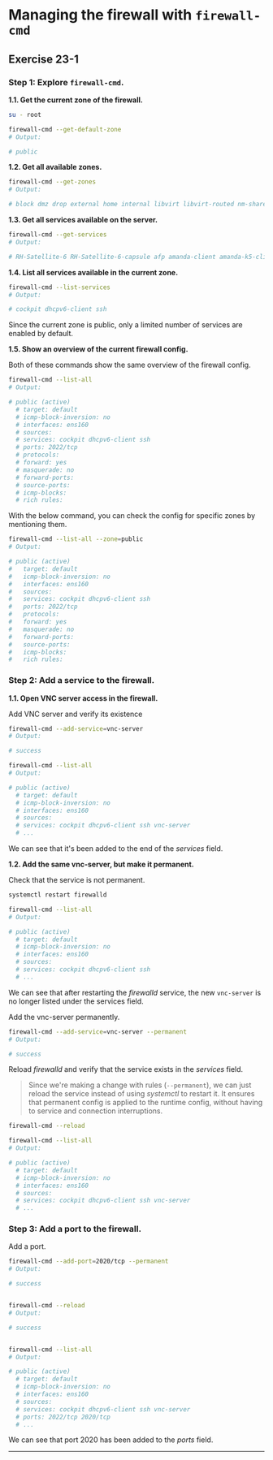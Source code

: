 # Managing the firewall with `firewall-cmd`
## Exercise 23-1


### Step 1: Explore `firewall-cmd`.

**1.1. Get the current zone of the firewall.**

```bash
su - root 

firewall-cmd --get-default-zone
# Output: 

# public
```

**1.2. Get all available zones.**

```bash
firewall-cmd --get-zones
# Output: 

# block dmz drop external home internal libvirt libvirt-routed nm-shared public trusted work
```

**1.3. Get all services available on the server.**

```bash
firewall-cmd --get-services
# Output: 

# RH-Satellite-6 RH-Satellite-6-capsule afp amanda-client amanda-k5-client amqp amqps apcupsd audit ausweisapp2 bacula bacula-client bareos-director bareos-filedaemon bareos-storage bb bgp bitcoin bitcoin-rpc bitcoin-testnet bitcoin-testnet-rpc bittorrent-lsd ceph ceph-exporter ceph-mon cfengine checkmk-agent cockpit collectd condor-collector cratedb ctdb dds dds-multicast dds-unicast dhcp dhcpv6 dhcpv6-client distcc dns dns-over-tls docker-registry docker-swarm dropbox-lansync elasticsearch etcd-client etcd-server finger foreman 
```

**1.4. List all services available in the current zone.**

```bash
firewall-cmd --list-services
# Output: 

# cockpit dhcpv6-client ssh
```

Since the current zone is public, only a limited number of services are enabled by default.

**1.5. Show an overview of the current firewall config.**

Both of these commands show the same overview of the firewall config.

```bash
firewall-cmd --list-all
# Output: 

# public (active)
  # target: default
  # icmp-block-inversion: no
  # interfaces: ens160
  # sources: 
  # services: cockpit dhcpv6-client ssh
  # ports: 2022/tcp
  # protocols: 
  # forward: yes
  # masquerade: no
  # forward-ports: 
  # source-ports: 
  # icmp-blocks: 
  # rich rules: 
```

With the below command, you can check the config for specific zones by mentioning them. 

```bash
firewall-cmd --list-all --zone=public
# Output: 

# public (active)
#   target: default
#   icmp-block-inversion: no
#   interfaces: ens160
#   sources: 
#   services: cockpit dhcpv6-client ssh
#   ports: 2022/tcp
#   protocols: 
#   forward: yes
#   masquerade: no
#   forward-ports: 
#   source-ports: 
#   icmp-blocks: 
#   rich rules: 
```


### Step 2: Add a service to the firewall.

**1.1. Open VNC server access in the firewall.**

Add VNC server and verify its existence

```bash
firewall-cmd --add-service=vnc-server
# Output:

# success 

firewall-cmd --list-all
# Output:

# public (active)
  # target: default
  # icmp-block-inversion: no
  # interfaces: ens160
  # sources: 
  # services: cockpit dhcpv6-client ssh vnc-server
  # ...
```

We can see that it's been added to the end of the *services* field.

**1.2. Add the same vnc-server, but make it permanent.**

Check that the service is not permanent. 

```bash
systemctl restart firewalld

firewall-cmd --list-all
# Output:

# public (active)
  # target: default
  # icmp-block-inversion: no
  # interfaces: ens160
  # sources: 
  # services: cockpit dhcpv6-client ssh
  # ...
```

We can see that after restarting the *firewalld* service, the new `vnc-server` is no longer listed under the services field.

Add the vnc-server permanently.

```bash
firewall-cmd --add-service=vnc-server --permanent
# Output:

# success
```

Reload *firewalld* and verify that the service exists in the *services* field.

> Since we're making a change with rules (`--permanent`), we can just reload the service instead of using *systemctl* to restart it. It ensures that permanent config is applied to the runtime config, without having to service and connection interruptions.

```bash
firewall-cmd --reload

firewall-cmd --list-all
# Output:

# public (active)
  # target: default
  # icmp-block-inversion: no
  # interfaces: ens160
  # sources: 
  # services: cockpit dhcpv6-client ssh vnc-server
  # ...
```


### Step 3: Add a port to the firewall.

Add a port.

```bash
firewall-cmd --add-port=2020/tcp --permanent
# Output:

# success


firewall-cmd --reload
# Output:

# success


firewall-cmd --list-all
# Output:

# public (active)
  # target: default
  # icmp-block-inversion: no
  # interfaces: ens160
  # sources: 
  # services: cockpit dhcpv6-client ssh vnc-server
  # ports: 2022/tcp 2020/tcp
  # ...
```

We can see that port 2020 has been added to the *ports* field.


---